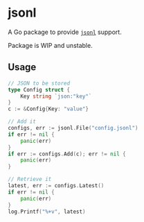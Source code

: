 # jsonl

A Go package to provide [`jsonl`](https://jsonlines.org/) support.

Package is WIP and unstable.

## Usage

```go
// JSON to be stored
type Config struct {
	Key string `json:"key"`
}
c := &Config{Key: "value"}

// Add it
configs, err := jsonl.File("config.jsonl")
if err != nil {
	panic(err)
}
if err := configs.Add(c); err != nil {
	panic(err)
}

// Retrieve it
latest, err := configs.Latest()
if err != nil {
	panic(err)
}
log.Printf("%+v", latest)
```
